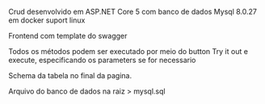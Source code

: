 Crud desenvolvido em ASP.NET Core 5 com banco de dados Mysql 8.0.27 em docker suport linux 

Frontend com template do swagger

Todos os métodos podem ser executado por meio do button Try it out e execute, especificando os parameters se for necessario

Schema da tabela no final da pagina.

Arquivo do banco de dados na raiz > mysql.sql
